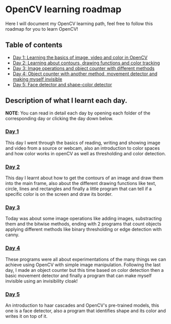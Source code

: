 # OpenCV learning roadmap

Here I will document my OpenCV learning path, feel free to follow this roadmap for you to learn OpenCV! 

## Table of contents
* [Day 1: Learning the basics of image, video and color in OpenCV](#Day-1)
* [Day 2: Learning about contours, drawing functions and color tracking](#Day-2)
* [Day 3: Image operations and object counter with different methods](#Day-3)
* [Day 4: Object counter with another method, movement detector and making myself invisible](#Day-4)
* [Day 5: Face detector and shape-color detector](#Day-5)

## Description of what I learnt each day.

**NOTE**: You can read in detail each day by opening each folder of the corresponding day or clicking the day down below. 

### [Day 1](day1)

This day I went through the basics of reading, writing and showing image and video from a source or webcam, also an introduction to color spaces and how color works in openCV as well as thresholding and color detection.

### [Day 2](day2)

This day I learnt about how to get the contours of an image and draw them into the main frame, also about the different drawing functions like text, circle, lines and rectangles and finally a little program that can tell if a specific color is on the screen and draw its border.

### [Day 3](day3)

Today was about some image operations like adding images, substracting them and the bitwise methods, ending with 2 programs that count objects applying different methods like binary thresholding or edge detection with canny.

### [Day 4](day4)

These programs were all about experimentations of the many things we can achieve using OpenCV with simple image manipulation. Following the last day, I made an object counter but this time based on color detection then a basic movement detector and finally a program that can make myself invisible using an invisibility cloak!


### [Day 5](day5)

An introduction to haar cascades and OpenCV's pre-trained models, this one is a face detector, also a program that identifies shape and its color and writes it on top of it.

